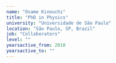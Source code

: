 ```yaml
---
name: "Osame Kinouchi"
title: "PhD in Physics"
university: "Universidade de São Paulo"
location: "São Paulo, SP, Brazil"
job: "Collaborators"
level: ""
yearsactive_from: 2010
yearsactive_to: ""
---
```

